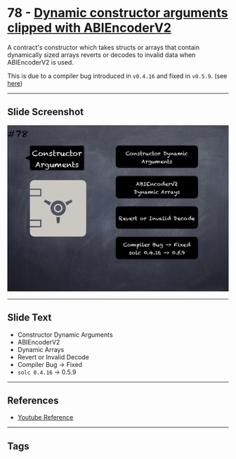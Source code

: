 # 78 - [Dynamic constructor arguments clipped with ABIEncoderV2](Dynamic%20constructor%20arguments%20clipped%20with%20ABIEncoderV2.md)
A contract's constructor which takes structs or arrays that contain dynamically sized arrays reverts or decodes to invalid data when ABIEncoderV2 is used. 

This is due to a compiler bug introduced in `v0.4.16` and fixed in `v0.5.9`. (see [here](https://docs.soliditylang.org/en/v0.8.9/bugs.html))

___
## Slide Screenshot
![078.png](../../images/4.Pitfalls%20and%20Best%20Practices%20101/078.png)
___
## Slide Text
- Constructor Dynamic Arguments
- ABIEncoderV2
- Dynamic Arrays
- Revert or Invalid Decode
- Compiler Bug -> Fixed
- `solc 0.4.16` -> 0.5.9
___
## References
- [Youtube Reference](https://youtu.be/byA3MLLiKMM?t=1328)
___
## Tags